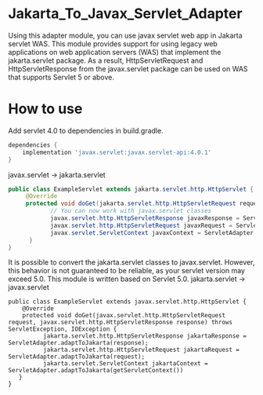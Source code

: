 # Jakarta_To_Javax_Servlet_Adapter
Using this adapter module, you can use javax servlet web app in Jakarta servlet WAS.
This module provides support for using legacy web applications on web application servers (WAS) that implement the jakarta.servlet package. As a result, HttpServletRequest and HttpServletResponse from the javax.servlet package can be used on WAS that supports Servlet 5 or above.

# How to use
Add servlet 4.0 to dependencies in build.gradle.
```groovy
dependencies {
    implementation 'javax.servlet:javax.servlet-api:4.0.1'
}
```

javax.servlet -> jakarta.servlet
```java
public class ExampleServlet extends jakarta.servlet.http.HttpServlet {
     @Override
     protected void doGet(jakarta.servlet.http.HttpServletRequest request, jakarta.servlet.http.HttpServletResponse response) throws ServletException, IOException {
            // You can now work with javax.servlet classes
            javax.servlet.http.HttpServletResponse javaxResponse = ServletAdapter.adaptToJavax(response);
            javax.servlet.http.HttpServletRequest javaxRequest = ServletAdapter.adaptToJavax(request);
            javax.servlet.ServletContext javaxContext = ServletAdapter.adaptToJavax(getServletContext());
      }
}
```


It is possible to convert the jakarta.servlet classes to javax.servlet. However, this behavior is not guaranteed to be reliable, as your servlet version may exceed 5.0. This module is written based on Servlet 5.0. 
jakarta.servlet -> javax.servlet
```
public class ExampleServlet extends javax.servlet.http.HttpServlet {
    @Override
    protected void doGet(javax.servlet.http.HttpServletRequest request, javax.servlet.http.HttpServletResponse response) throws ServletException, IOException {
          jakarta.servlet.http.HttpServletResponse jakartaResponse = ServletAdapter.adaptToJakarta(response);
          jakarta.servlet.http.HttpServletRequest jakartaRequest = ServletAdapter.adaptToJakarta(request);
          jakarta.servlet.ServletContext jakartaContext = ServletAdapter.adaptToJakarta(getServletContext())
   }
}
```




